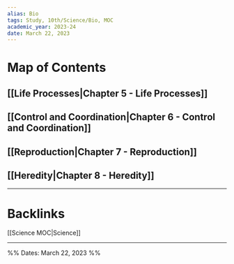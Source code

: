 ```yaml
---
alias: Bio
tags: Study, 10th/Science/Bio, MOC
academic_year: 2023-24
date: March 22, 2023
---
```

# Map of Contents

## [[Life Processes|Chapter 5 - Life Processes]]
## [[Control and Coordination|Chapter 6 - Control and Coordination]]
## [[Reproduction|Chapter 7 - Reproduction]]
## [[Heredity|Chapter 8 - Heredity]]

---

# Backlinks

[[Science MOC|Science]]

---
%%
Dates: March 22, 2023
%%
